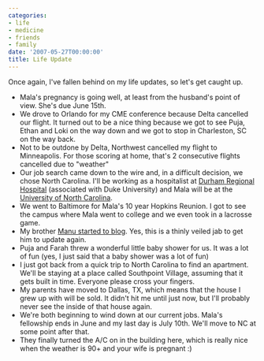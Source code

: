 ```yaml
---
categories:
- life
- medicine
- friends
- family
date: '2007-05-27T00:00:00'
title: Life Update
---
```



Once again, I've fallen behind on my life updates, so let's get caught up.

- Mala's pregnancy is going well, at least from the husband's point of view. She's due June 15th.
- We drove to Orlando for my CME conference because Delta cancelled our flight. It turned out to be a nice thing because we got to see Puja, Ethan and Loki on the way down and we got to stop in Charleston, SC on the way back. 
- Not to be outdone by Delta, Northwest cancelled my flight to Minneapolis. For those scoring at home, that's 2 consecutive flights cancelled due to "weather"
- Our job search came down to the wire and, in a difficult decision, we chose North Carolina. I'll be working as a hospitalist at [Durham Regional Hospital](http://www.durhamregional.org/) (associated with Duke University) and Mala will be at the [University of North Carolina](http://pediatrics.med.unc.edu/div/endocrin/default.htm).
- We went to Baltimore for Mala's 10 year Hopkins Reunion. I got to see the campus where Mala went to college and we even took in a lacrosse game.
- My brother [Manu started to blog](http://www2.kurup.net/). Yes, this is a thinly veiled jab to get him to update again.
- Puja and Farah threw a wonderful little baby shower for us. It was a lot of fun (yes, I just said that a baby shower was a lot of fun)
- I just got back from a quick trip to North Carolina to find an apartment. We'll be staying at a place called Southpoint Village, assuming that it gets built in time. Everyone please cross your fingers.
- My parents have moved to Dallas, TX, which means that the house I grew up with will be sold. It didn't hit me until just now, but I'll probably never see the inside of that house again.
- We're both beginning to wind down at our current jobs. Mala's fellowship ends in June and my last day is July 10th. We'll move to NC at some point after that.
- They finally turned the A/C on in the building here, which is really nice when the weather is 90+ and your wife is pregnant :)
